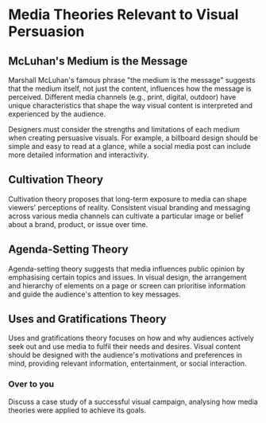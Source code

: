 # **Media Theories Relevant to Visual Persuasion**

## **McLuhan's Medium is the Message**

Marshall McLuhan's famous phrase "the medium is the message" suggests that the medium itself, not just the content, influences how the message is perceived. Different media channels (e.g., print, digital, outdoor) have unique characteristics that shape the way visual content is interpreted and experienced by the audience.

Designers must consider the strengths and limitations of each medium when creating persuasive visuals. For example, a billboard design should be simple and easy to read at a glance, while a social media post can include more detailed information and interactivity.

## **Cultivation Theory**

Cultivation theory proposes that long-term exposure to media can shape viewers' perceptions of reality. Consistent visual branding and messaging across various media channels can cultivate a particular image or belief about a brand, product, or issue over time.

## **Agenda-Setting Theory**

Agenda-setting theory suggests that media influences public opinion by emphasising certain topics and issues. In visual design, the arrangement and hierarchy of elements on a page or screen can prioritise information and guide the audience's attention to key messages.

## **Uses and Gratifications Theory**

Uses and gratifications theory focuses on how and why audiences actively seek out and use media to fulfil their needs and desires. Visual content should be designed with the audience's motivations and preferences in mind, providing relevant information, entertainment, or social interaction.

### **Over to you**

Discuss a case study of a successful visual campaign, analysing how media theories were applied to achieve its goals.